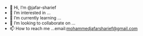 - 👋 Hi, I’m @jafar-sharief
- 👀 I’m interested in ...
- 🌱 I’m currently learning ...
- 💞️ I’m looking to collaborate on ...
- 📫 How to reach me ...email:mohammedjafarsharief@gmail.com

<!---
jafar-sharief/jafar-sharief is a ✨ special ✨ repository because its `README.md` (this file) appears on your GitHub profile.
You can click the Preview link to take a look at your changes.
--->
